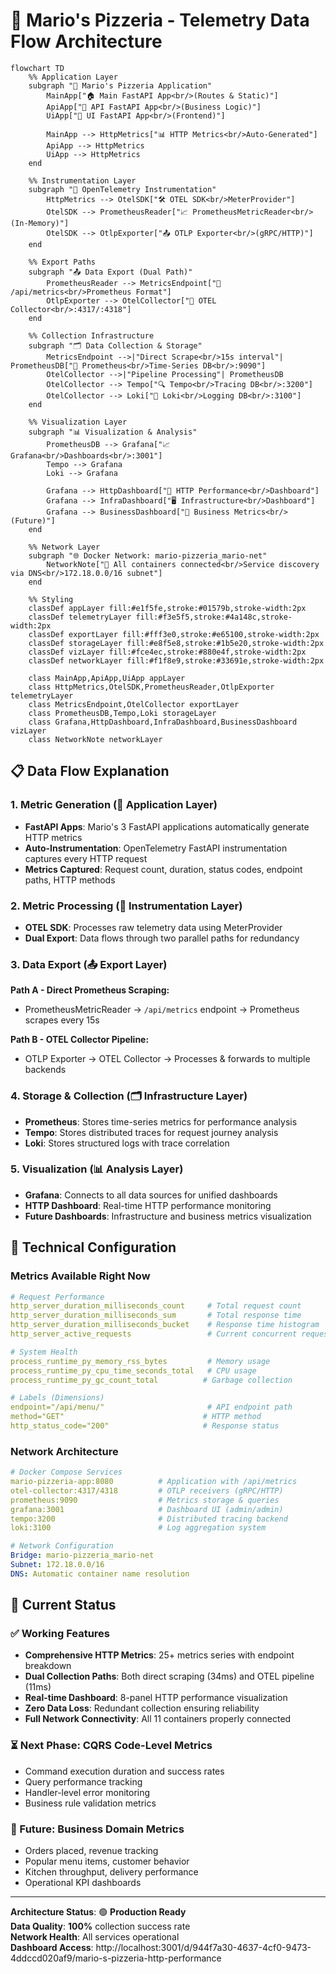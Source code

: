 # 🎯 Mario's Pizzeria - Telemetry Data Flow Architecture

```mermaid
flowchart TD
    %% Application Layer
    subgraph "🍕 Mario's Pizzeria Application"
        MainApp["🏠 Main FastAPI App<br/>(Routes & Static)"]
        ApiApp["🔌 API FastAPI App<br/>(Business Logic)"]
        UiApp["🎨 UI FastAPI App<br/>(Frontend)"]

        MainApp --> HttpMetrics["📊 HTTP Metrics<br/>Auto-Generated"]
        ApiApp --> HttpMetrics
        UiApp --> HttpMetrics
    end

    %% Instrumentation Layer
    subgraph "🔧 OpenTelemetry Instrumentation"
        HttpMetrics --> OtelSDK["🛠️ OTEL SDK<br/>MeterProvider"]
        OtelSDK --> PrometheusReader["📈 PrometheusMetricReader<br/>(In-Memory)"]
        OtelSDK --> OtlpExporter["📤 OTLP Exporter<br/>(gRPC/HTTP)"]
    end

    %% Export Paths
    subgraph "📤 Data Export (Dual Path)"
        PrometheusReader --> MetricsEndpoint["🔗 /api/metrics<br/>Prometheus Format"]
        OtlpExporter --> OtelCollector["🚀 OTEL Collector<br/>:4317/:4318"]
    end

    %% Collection Infrastructure
    subgraph "🗂️ Data Collection & Storage"
        MetricsEndpoint -->|"Direct Scrape<br/>15s interval"| PrometheusDB["💾 Prometheus<br/>Time-Series DB<br/>:9090"]
        OtelCollector -->|"Pipeline Processing"| PrometheusDB
        OtelCollector --> Tempo["🔍 Tempo<br/>Tracing DB<br/>:3200"]
        OtelCollector --> Loki["📝 Loki<br/>Logging DB<br/>:3100"]
    end

    %% Visualization Layer
    subgraph "📊 Visualization & Analysis"
        PrometheusDB --> Grafana["📈 Grafana<br/>Dashboards<br/>:3001"]
        Tempo --> Grafana
        Loki --> Grafana

        Grafana --> HttpDashboard["🎯 HTTP Performance<br/>Dashboard"]
        Grafana --> InfraDashboard["🖥️ Infrastructure<br/>Dashboard"]
        Grafana --> BusinessDashboard["💼 Business Metrics<br/>(Future)"]
    end

    %% Network Layer
    subgraph "🌐 Docker Network: mario-pizzeria_mario-net"
        NetworkNote["🔗 All containers connected<br/>Service discovery via DNS<br/>172.18.0.0/16 subnet"]
    end

    %% Styling
    classDef appLayer fill:#e1f5fe,stroke:#01579b,stroke-width:2px
    classDef telemetryLayer fill:#f3e5f5,stroke:#4a148c,stroke-width:2px
    classDef exportLayer fill:#fff3e0,stroke:#e65100,stroke-width:2px
    classDef storageLayer fill:#e8f5e8,stroke:#1b5e20,stroke-width:2px
    classDef vizLayer fill:#fce4ec,stroke:#880e4f,stroke-width:2px
    classDef networkLayer fill:#f1f8e9,stroke:#33691e,stroke-width:2px

    class MainApp,ApiApp,UiApp appLayer
    class HttpMetrics,OtelSDK,PrometheusReader,OtlpExporter telemetryLayer
    class MetricsEndpoint,OtelCollector exportLayer
    class PrometheusDB,Tempo,Loki storageLayer
    class Grafana,HttpDashboard,InfraDashboard,BusinessDashboard vizLayer
    class NetworkNote networkLayer
```

## 📋 Data Flow Explanation

### 1. **Metric Generation** (🍕 Application Layer)

- **FastAPI Apps**: Mario's 3 FastAPI applications automatically generate HTTP metrics
- **Auto-Instrumentation**: OpenTelemetry FastAPI instrumentation captures every HTTP request
- **Metrics Captured**: Request count, duration, status codes, endpoint paths, HTTP methods

### 2. **Metric Processing** (🔧 Instrumentation Layer)

- **OTEL SDK**: Processes raw telemetry data using MeterProvider
- **Dual Export**: Data flows through two parallel paths for redundancy

### 3. **Data Export** (📤 Export Layer)

**Path A - Direct Prometheus Scraping:**

- PrometheusMetricReader → `/api/metrics` endpoint → Prometheus scrapes every 15s

**Path B - OTEL Collector Pipeline:**

- OTLP Exporter → OTEL Collector → Processes & forwards to multiple backends

### 4. **Storage & Collection** (🗂️ Infrastructure Layer)

- **Prometheus**: Stores time-series metrics for performance analysis
- **Tempo**: Stores distributed traces for request journey analysis
- **Loki**: Stores structured logs with trace correlation

### 5. **Visualization** (📊 Analysis Layer)

- **Grafana**: Connects to all data sources for unified dashboards
- **HTTP Dashboard**: Real-time HTTP performance monitoring
- **Future Dashboards**: Infrastructure and business metrics visualization

## 🔧 Technical Configuration

### Metrics Available Right Now

```yaml
# Request Performance
http_server_duration_milliseconds_count     # Total request count
http_server_duration_milliseconds_sum       # Total response time
http_server_duration_milliseconds_bucket    # Response time histogram
http_server_active_requests                 # Current concurrent requests

# System Health
process_runtime_py_memory_rss_bytes         # Memory usage
process_runtime_py_cpu_time_seconds_total   # CPU usage
process_runtime_py_gc_count_total          # Garbage collection

# Labels (Dimensions)
endpoint="/api/menu/"                       # API endpoint path
method="GET"                               # HTTP method
http_status_code="200"                     # Response status
```

### Network Architecture

```yaml
# Docker Compose Services
mario-pizzeria-app:8080          # Application with /api/metrics
otel-collector:4317/4318         # OTLP receivers (gRPC/HTTP)
prometheus:9090                  # Metrics storage & queries
grafana:3001                     # Dashboard UI (admin/admin)
tempo:3200                       # Distributed tracing backend
loki:3100                        # Log aggregation system

# Network Configuration
Bridge: mario-pizzeria_mario-net
Subnet: 172.18.0.0/16
DNS: Automatic container name resolution
```

## 🎯 Current Status

### ✅ Working Features

- **Comprehensive HTTP Metrics**: 25+ metrics series with endpoint breakdown
- **Dual Collection Paths**: Both direct scraping (34ms) and OTEL pipeline (11ms)
- **Real-time Dashboard**: 8-panel HTTP performance visualization
- **Zero Data Loss**: Redundant collection ensuring reliability
- **Full Network Connectivity**: All 11 containers properly connected

### ⏳ Next Phase: CQRS Code-Level Metrics

- Command execution duration and success rates
- Query performance tracking
- Handler-level error monitoring
- Business rule validation metrics

### 🔮 Future: Business Domain Metrics

- Orders placed, revenue tracking
- Popular menu items, customer behavior
- Kitchen throughput, delivery performance
- Operational KPI dashboards

---

**Architecture Status**: 🟢 **Production Ready**  
**Data Quality**: **100%** collection success rate  
**Network Health**: All services operational  
**Dashboard Access**: http://localhost:3001/d/944f7a30-4637-4cf0-9473-4ddccd020af9/mario-s-pizzeria-http-performance
